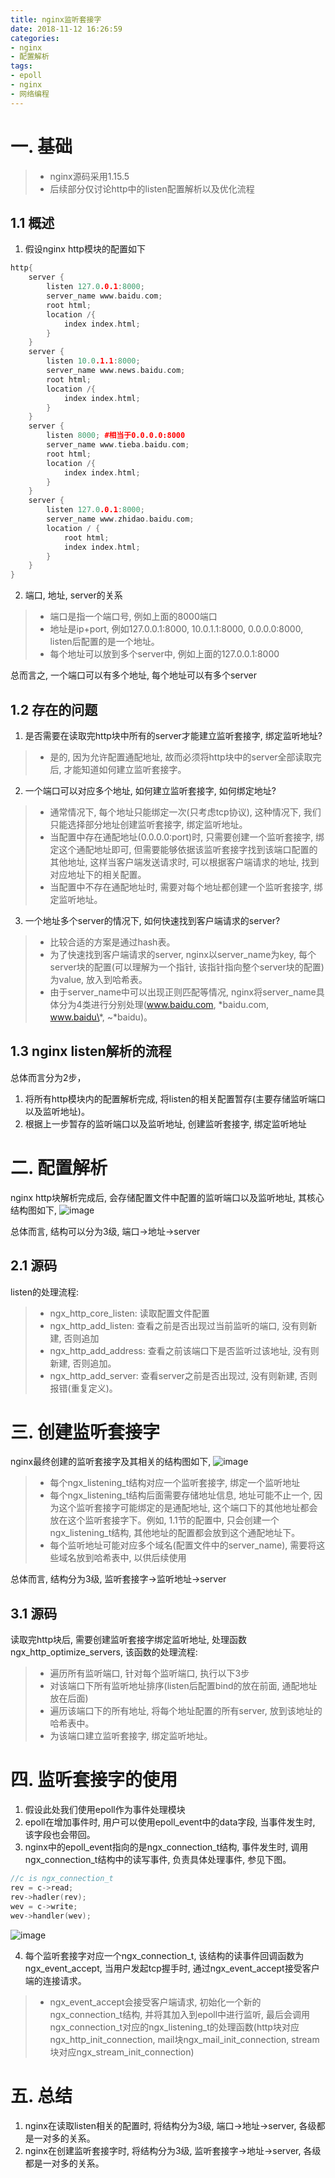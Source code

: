 ```yaml
---
title: nginx监听套接字
date: 2018-11-12 16:26:59
categories:
- nginx
- 配置解析
tags:
- epoll
- nginx
- 网络编程
---
```

# 一. 基础
> - nginx源码采用1.15.5
> - 后续部分仅讨论http中的listen配置解析以及优化流程

## 1.1 概述
1. 假设nginx http模块的配置如下
```cpp
http{
    server {
        listen 127.0.0.1:8000;
        server_name www.baidu.com;
        root html;
        location /{
            index index.html;
        }
    }
    server {
        listen 10.0.1.1:8000;
        server_name www.news.baidu.com;
        root html;
        location /{
            index index.html;
        }
    }
    server {
        listen 8000; #相当于0.0.0.0:8000
        server_name www.tieba.baidu.com;
        root html;
        location /{
            index index.html;
        }
    }
    server {
        listen 127.0.0.1:8000;
        server_name www.zhidao.baidu.com;
        location / {
            root html;
            index index.html;
        }
    }
}
```
2. 端口, 地址, server的关系
> - 端口是指一个端口号, 例如上面的8000端口
> - 地址是ip+port, 例如127.0.0.1:8000, 10.0.1.1:8000, 0.0.0.0:8000, listen后配置的是一个地址。
> - 每个地址可以放到多个server中, 例如上面的127.0.0.1:8000

总而言之, 一个端口可以有多个地址, 每个地址可以有多个server

## 1.2 存在的问题
1. 是否需要在读取完http块中所有的server才能建立监听套接字, 绑定监听地址?
> - 是的, 因为允许配置通配地址, 故而必须将http块中的server全部读取完后, 才能知道如何建立监听套接字。

2. 一个端口可以对应多个地址, 如何建立监听套接字, 如何绑定地址?
> - 通常情况下, 每个地址只能绑定一次(只考虑tcp协议), 这种情况下, 我们只能选择部分地址创建监听套接字, 绑定监听地址。
> - 当配置中存在通配地址(0.0.0.0:port)时, 只需要创建一个监听套接字, 绑定这个通配地址即可, 但需要能够依据该监听套接字找到该端口配置的其他地址, 这样当客户端发送请求时, 可以根据客户端请求的地址, 找到对应地址下的相关配置。
> - 当配置中不存在通配地址时, 需要对每个地址都创建一个监听套接字, 绑定监听地址。

3. 一个地址多个server的情况下, 如何快速找到客户端请求的server?
> - 比较合适的方案是通过hash表。
> - 为了快速找到客户端请求的server, nginx以server_name为key, 每个server块的配置(可以理解为一个指针, 该指针指向整个server块的配置)为value, 放入到哈希表。
> - 由于server_name中可以出现正则匹配等情况, nginx将server_name具体分为4类进行分别处理(www.baidu.com, \*baidu.com, www.baidu\*, ~*baidu)。

## 1.3 nginx listen解析的流程
总体而言分为2步，
1. 将所有http模块内的配置解析完成, 将listen的相关配置暂存(主要存储监听端口以及监听地址)。
2. 根据上一步暂存的监听端口以及监听地址, 创建监听套接字, 绑定监听地址


# 二. 配置解析
nginx http块解析完成后, 会存储配置文件中配置的监听端口以及监听地址, 其核心结构图如下,
![image](https://picturestore.nos-eastchina1.126.net/nginx/nginx%E9%85%8D%E7%BD%AE%E5%AD%98%E5%82%A85-%E7%9B%91%E5%90%AC%E7%AB%AF%E5%8F%A3.png)

总体而言, 结构可以分为3级, 端口->地址->server

## 2.1 源码
listen的处理流程:
> - ngx_http_core_listen: 读取配置文件配置
> - ngx_http_add_listen: 查看之前是否出现过当前监听的端口, 没有则新建, 否则追加
> - ngx_http_add_address: 查看之前该端口下是否监听过该地址, 没有则新建, 否则追加。
> - ngx_http_add_server: 查看server之前是否出现过, 没有则新建, 否则报错(重复定义)。

# 三. 创建监听套接字
nginx最终创建的监听套接字及其相关的结构图如下,
![image](https://picturestore.nos-eastchina1.126.net/nginx/ngx%E7%9B%91%E5%90%AC%E7%BB%93%E6%9E%84%E5%9B%BE.png)
> - 每个ngx_listening_t结构对应一个监听套接字, 绑定一个监听地址
> - 每个ngx_listening_t结构后面需要存储地址信息, 地址可能不止一个,  因为这个监听套接字可能绑定的是通配地址, 这个端口下的其他地址都会放在这个监听套接字下。例如, 1.1节的配置中, 只会创建一个ngx_listening_t结构, 其他地址的配置都会放到这个通配地址下。
> - 每个监听地址可能对应多个域名(配置文件中的server_name), 需要将这些域名放到哈希表中, 以供后续使用

总体而言, 结构分为3级, 监听套接字->监听地址->server

## 3.1 源码
读取完http块后, 需要创建监听套接字绑定监听地址, 处理函数ngx_http_optimize_servers, 该函数的处理流程:
> - 遍历所有监听端口, 针对每个监听端口, 执行以下3步
> - 对该端口下所有监听地址排序(listen后配置bind的放在前面, 通配地址放在后面)
> - 遍历该端口下的所有地址, 将每个地址配置的所有server, 放到该地址的哈希表中。
> - 为该端口建立监听套接字, 绑定监听地址。


# 四. 监听套接字的使用
1. 假设此处我们使用epoll作为事件处理模块
2. epoll在增加事件时, 用户可以使用epoll_event中的data字段, 当事件发生时, 该字段也会带回。
3. nginx中的epoll_event指向的是ngx_connection_t结构, 事件发生时, 调用ngx_connection_t结构中的读写事件, 负责具体处理事件, 参见下图。
```cpp
//c is ngx_connection_t
rev = c->read;
rev->hadler(rev);
wev = c->write;
wev->handler(wev);
```
![image](https://picturestore.nos-eastchina1.126.net/nginx/nginx%20epoll%E6%A1%86%E6%9E%B6%E5%9B%BE.png)

4. 每个监听套接字对应一个ngx_connection_t, 该结构的读事件回调函数为ngx_event_accept, 当用户发起tcp握手时, 通过ngx_event_accept接受客户端的连接请求。
> - ngx_event_accept会接受客户端请求, 初始化一个新的ngx_connection_t结构, 并将其加入到epoll中进行监听, 最后会调用ngx_connection_t对应的ngx_listening_t的处理函数(http块对应ngx_http_init_connection, mail块ngx_mail_init_connection, stream块对应ngx_stream_init_connection)

# 五. 总结
1. nginx在读取listen相关的配置时, 将结构分为3级, 端口->地址->server, 各级都是一对多的关系。
2. nginx在创建监听套接字时, 将结构分为3级, 监听套接字->地址->server, 各级都是一对多的关系。

